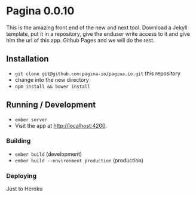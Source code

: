 # Pagina 0.0.10

This is the amazing front end of the new and next tool. Download a Jekyll template, put it in a repository, give the enduser write access to it and give him the url of this app. Github Pages and we will do the rest.

## Installation

* `git clone git@github.com:pagina-io/pagina.io.git` this repository
* change into the new directory
* `npm install && bower install`

## Running / Development

* `ember server`
* Visit the app at [http://localhost:4200](http://localhost:4200).

### Building

* `ember build` (development)
* `ember build --environment production` (production)

### Deploying

Just to Heroku
